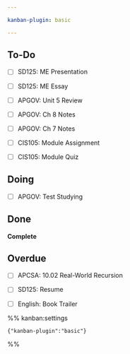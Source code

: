 ```yaml
---

kanban-plugin: basic

---
```


## To-Do

- [ ] SD125: ME Presentation
- [ ] SD125: ME Essay
- [ ] APGOV: Unit 5 Review
- [ ] APGOV: Ch 8 Notes
- [ ] APGOV: Ch 7 Notes
- [ ] CIS105: Module Assignment
- [ ] CIS105: Module Quiz


## Doing

- [ ] APGOV: Test Studying


## Done

**Complete**


## Overdue

- [ ] APCSA: 10.02 Real-World Recursion
- [ ] SD125: Resume
- [ ] English: Book Trailer




%% kanban:settings
```
{"kanban-plugin":"basic"}
```
%%